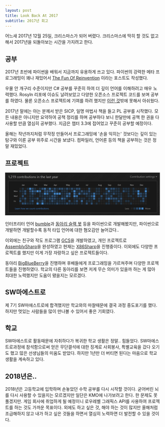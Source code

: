 ```yaml
---
layout: post
title: Look Back At 2017
subtitle: 2017년 회고
---
```


어느새 2017년 12월 25일, 크리스마스가 되어 버렸다. 크리스마스에 딱히 할 것도 없고 해서 2017년을 되돌아보는 시간을 가지려고 한다.

## 공부

2017년 초반에 파이썬을 배워서 지금까지 유용하게 쓰고 있다. 파이썬의 강력한 메타 프로그래밍이 꽤나 재밌어서 [The Fun Of Reinvention](https://phillyai.github.io/2017-07-02-The-Fun-Of-Reinvention/) 이라는 포스트도 작성했다.

우물 안 개구리 수준이지만 C# 공부를 꾸준히 하여 더 깊이 언어를 이해하려고 매우 노력했다. Rosyln 리포에 이슈도 날려보았고 다양한 오픈소스 프로젝트 코드를 보며 공부를 하였다. 물론 오픈소스 프로젝트에 기여를 하려 했지만 [이런 것](https://github.com/dotnet/roslyn/issues/23833)밖에 못해서 아쉬웠다.

2017년 말에는 아는 분께서 받은 SICP, 일명 마법사 책을 들고 PL 공부를 시작했다. 모든 내용은 아니지만 요약하여 공책 정리를 하며 공부하다 보니 한달만에 공책 한 권을 다 사용할 만큼 열심히 공부했다. 지금은 챕터 3.3에 접어었고 꾸준히 공부할 예정이다.

올해는 작년까지처럼 무작정 만들어서 프로그래밍에 '손을 익히는' 것보다는 깊이 있는 탐구와 이론 공부 위주로 시간을 보냈다. 컴파일러, 언어론 등의 책을 공부하는 것은 정말 재밌었다.

## 프로젝트

![contribute](/img/2017-contribute.png)

인터프리터 언어 [bumble](https://github.com/phillyai/bumble)과 [동아리 슬랙 봇](https://github.com/Big-BlueBerry/bigblueberrybot) 등을 파이썬으로 개발해봤지만, 파이썬으로 개발하면 개발할수록 동적 타입 언어에 대한 혐오감만 늘어갔다..

이외에는 친구와 작도 프로그램 [GCS](https://github.com/Big-BlueBerry/GCS)을 개발하였고, 개인 프로젝트로 [AssemblySharp](https://github.com/phillyai/AssemblySharp)을 완성하였고 현재는 [X86Sharp](https://github.com/phillyai/X86Sharp)을 진행중이다. 이외에도 다양한 프로젝트를 했지만 이게 가장 자랑하고 싶은 프로젝트들이다.

동아리 [BigBlueBerry](https://github.com/Big-BlueBerry/)을 진행하며 후배들에게 프로그래밍을 가르쳐주며 다양한 프로젝트들을 진행하였다. 학교의 다른 동아리를 보면 저게 무슨 의미가 있을까 하는 게 많아 최대한 노력했지만 도움이 됐을지는 모르겠다.

## SW마에스트로

제 7기 SW마에스트로에 합격했지만 학교와의 마찰때문에 결국 과정 중도포기를 했다. 하지만 멋있는 사람들을 많이 만나볼 수 있어서 좋은 기회였다.

## 학교

SW마에스트로 활동때문에 자취하다가 복귀한 학교 생활은 정말.. 힘들었다. SW마에스트로과정에 참석함으로써 얻은 무단결석에 대한 징계로 사회봉사, 특별교육을 갔다 오기도 했고 많은 선생님들의 미움도 받았다. 하지만 1년만 더 버티면 된다는 마음으로 학교 생활을 계속하고 있다.

## 2018년은..

2018년은 고등학교에 입학하며 손놓았던 수학 공부를 다시 시작할 것이다. 굳어버린 뇌를 다시 사용할 수 있을지는 모르겠지만 일단은 KMO에 나가보려고 한다. 한 문제도 못풀겠지만.
게임 회사에 취업하게 될 예정이니 로우레벨 그래픽스 API를 사용하여 프로젝트를 하는 것도 가까운 목표이다. 외에도 하고 싶은 것, 해야 하는 것이 많지만 올해처럼 조급해하지 않고 내가 하고 싶은 것들을 하면서 열심히 노력하면 더 발전할 수 있을 것이다.
